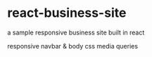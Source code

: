 # react-business-site

a sample responsive business site built in react

responsive navbar & body
css media queries
